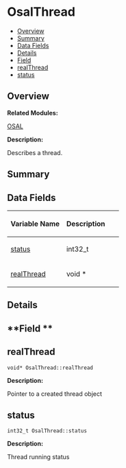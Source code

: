 # OsalThread<a name="ZH-CN_TOPIC_0000001054879548"></a>

-   [Overview](#section499057880165633)
-   [Summary](#section1787618970165633)
-   [Data Fields](#pub-attribs)
-   [Details](#section1199761491165633)
-   [Field](#section187397808165633)
-   [realThread](#a610e38635cc4f16cd3b274ae9351818f)
-   [status](#ac7c4d7a09cb3a91c98dd04588a79d4d4)

## **Overview**<a name="section499057880165633"></a>

**Related Modules:**

[OSAL](OSAL.md)

**Description:**

Describes a thread. 

## **Summary**<a name="section1787618970165633"></a>

## Data Fields<a name="pub-attribs"></a>

<a name="table829018074165633"></a>
<table><thead align="left"><tr id="row1107477781165633"><th class="cellrowborder" valign="top" width="50%" id="mcps1.1.3.1.1"><p id="p1033588178165633"><a name="p1033588178165633"></a><a name="p1033588178165633"></a>Variable Name</p>
</th>
<th class="cellrowborder" valign="top" width="50%" id="mcps1.1.3.1.2"><p id="p749590718165633"><a name="p749590718165633"></a><a name="p749590718165633"></a>Description</p>
</th>
</tr>
</thead>
<tbody><tr id="row1835792347165633"><td class="cellrowborder" valign="top" width="50%" headers="mcps1.1.3.1.1 "><p id="p467926265165633"><a name="p467926265165633"></a><a name="p467926265165633"></a><a href="OsalThread.md#ac7c4d7a09cb3a91c98dd04588a79d4d4">status</a></p>
</td>
<td class="cellrowborder" valign="top" width="50%" headers="mcps1.1.3.1.2 "><p id="p590388812165633"><a name="p590388812165633"></a><a name="p590388812165633"></a>int32_t </p>
</td>
</tr>
<tr id="row783982843165633"><td class="cellrowborder" valign="top" width="50%" headers="mcps1.1.3.1.1 "><p id="p723417444165633"><a name="p723417444165633"></a><a name="p723417444165633"></a><a href="OsalThread.md#a610e38635cc4f16cd3b274ae9351818f">realThread</a></p>
</td>
<td class="cellrowborder" valign="top" width="50%" headers="mcps1.1.3.1.2 "><p id="p182101684165633"><a name="p182101684165633"></a><a name="p182101684165633"></a>void * </p>
</td>
</tr>
</tbody>
</table>

## **Details**<a name="section1199761491165633"></a>

## **Field **<a name="section187397808165633"></a>

## realThread<a name="a610e38635cc4f16cd3b274ae9351818f"></a>

```
void* OsalThread::realThread
```

 **Description:**

Pointer to a created thread object 

## status<a name="ac7c4d7a09cb3a91c98dd04588a79d4d4"></a>

```
int32_t OsalThread::status
```

 **Description:**

Thread running status 

